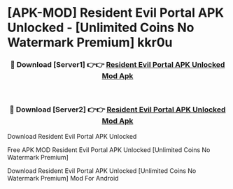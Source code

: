 # [APK-MOD] Resident Evil Portal APK Unlocked - [Unlimited Coins No Watermark Premium] kkr0u



<div align="center">
<h3>🔴 Download [Server1] 👉👉 <a href="https://momento.my/?title=Resident_Evil_Portal_APK_Unlocked">Resident Evil Portal APK Unlocked Mod Apk</a></h3><br>

<h3>🔴 Download [Server2] 👉👉 <a href="https://momento.my/?title=Resident_Evil_Portal_APK_Unlocked">Resident Evil Portal APK Unlocked Mod Apk</a></h3>
</div>



Download Resident Evil Portal APK Unlocked 

Free APK MOD Resident Evil Portal APK Unlocked [Unlimited Coins No Watermark Premium]

Download Resident Evil Portal APK Unlocked [Unlimited Coins No Watermark Premium] Mod For Android

